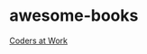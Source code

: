 # awesome-books

[Coders at Work](http://www.amazon.com/Coders-Work-Reflections-Craft-Programming/dp/1430219483)
